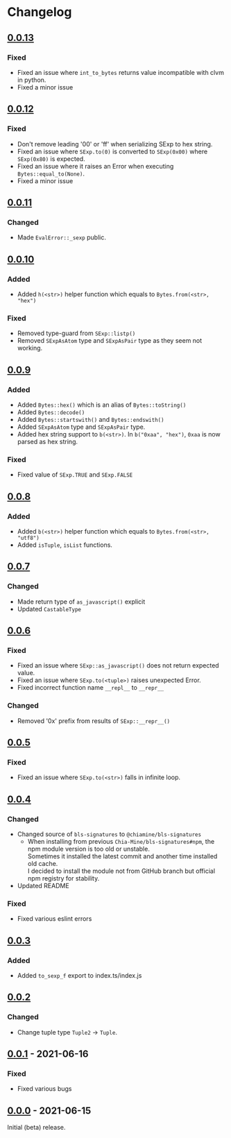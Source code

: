 # Changelog

## [0.0.13]
### Fixed
- Fixed an issue where `int_to_bytes` returns value incompatible with clvm in python.
- Fixed a minor issue

## [0.0.12]
### Fixed
- Don't remove leading '00' or 'ff' when serializing SExp to hex string.
- Fixed an issue where `SExp.to(0)` is converted to `SExp(0x00)` where `SExp(0x80)` is expected.
- Fixed an issue where it raises an Error when executing `Bytes::equal_to(None)`.
- Fixed a minor issue

## [0.0.11]
### Changed
- Made `EvalError::_sexp` public.

## [0.0.10]
### Added
- Added `h(<str>)` helper function which equals to `Bytes.from(<str>, "hex")`
### Fixed
- Removed type-guard from `SExp::listp()`
- Removed `SExpAsAtom` type and `SExpAsPair` type as they seem not working.


## [0.0.9]
### Added
- Added `Bytes::hex()` which is an alias of `Bytes::toString()`
- Added `Bytes::decode()`
- Added `Bytes::startswith()` and `Bytes::endswith()`
- Added `SExpAsAtom` type and `SExpAsPair` type.
- Added hex string support to `b(<str>)`. In `b("0xaa", "hex")`, `0xaa` is now parsed as hex string.
### Fixed
- Fixed value of `SExp.TRUE` and `SExp.FALSE`

## [0.0.8]
### Added
- Added `b(<str>)` helper function which equals to `Bytes.from(<str>, "utf8")`
- Added `isTuple`, `isList` functions.

## [0.0.7]
### Changed
- Made return type of `as_javascript()` explicit
- Updated `CastableType`

## [0.0.6]
### Fixed
- Fixed an issue where `SExp::as_javascript()` does not return expected value.
- Fixed an issue where `SExp.to(<tuple>)` raises unexpected Error.
- Fixed incorrect function name `__repl__` to `__repr__`
### Changed
- Removed '0x' prefix from results of `SExp::__repr__()`

## [0.0.5]
### Fixed
- Fixed an issue where `SExp.to(<str>)` falls in infinite loop.

## [0.0.4]
### Changed
- Changed source of `bls-signatures` to `@chiamine/bls-signatures`
  - When installing from previous `Chia-Mine/bls-signatures#npm`, the npm module version is too old or unstable.  
    Sometimes it installed the latest commit and another time installed old cache.  
    I decided to install the module not from GitHub branch but official npm registry for stability.
- Updated README

### Fixed
- Fixed various eslint errors

## [0.0.3]
### Added
- Added `to_sexp_f` export to index.ts/index.js

## [0.0.2]
### Changed
- Change tuple type `Tuple2` -> `Tuple`. 

## [0.0.1] - 2021-06-16
### Fixed
- Fixed various bugs

## [0.0.0] - 2021-06-15
Initial (beta) release.

<!--[Unreleased]: https://github.com/Chia-Mine/clvm-js/compare/v0.0.1...v0.0.2-->
[0.0.13]: https://github.com/Chia-Mine/clvm-js/compare/v0.0.12...v0.0.13
[0.0.12]: https://github.com/Chia-Mine/clvm-js/compare/v0.0.11...v0.0.12
[0.0.11]: https://github.com/Chia-Mine/clvm-js/compare/v0.0.10...v0.0.11
[0.0.10]: https://github.com/Chia-Mine/clvm-js/compare/v0.0.9...v0.0.10
[0.0.9]: https://github.com/Chia-Mine/clvm-js/compare/v0.0.8...v0.0.9
[0.0.8]: https://github.com/Chia-Mine/clvm-js/compare/v0.0.7...v0.0.8
[0.0.7]: https://github.com/Chia-Mine/clvm-js/compare/v0.0.6...v0.0.7
[0.0.6]: https://github.com/Chia-Mine/clvm-js/compare/v0.0.5...v0.0.6
[0.0.5]: https://github.com/Chia-Mine/clvm-js/compare/v0.0.4...v0.0.5
[0.0.4]: https://github.com/Chia-Mine/clvm-js/compare/v0.0.3...v0.0.4
[0.0.3]: https://github.com/Chia-Mine/clvm-js/compare/v0.0.2...v0.0.3
[0.0.2]: https://github.com/Chia-Mine/clvm-js/compare/v0.0.1...v0.0.2
[0.0.1]: https://github.com/Chia-Mine/clvm-js/compare/v0.0.0...v0.0.1
[0.0.0]: https://github.com/Chia-Mine/clvm-js/releases/tag/v0.0.0
